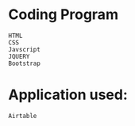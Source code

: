 # Coding Program
    HTML
    CSS
    Javscript
    JQUERY
    Bootstrap

# Application used:
    Airtable